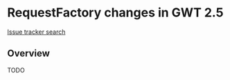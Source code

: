 # RequestFactory changes in GWT 2.5

[Issue tracker search](http://code.google.com/p/google-web-toolkit/issues/list?can=1&q=requestfactory+Milestone%3D2_5&sort=id&colspec=ID+Type+Status+Owner+Milestone+Summary+Stars+Releasenote&cells=tiles)



## Overview

TODO